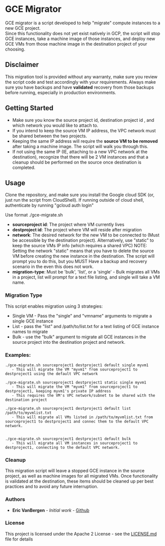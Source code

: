 # GCE Migrator 

GCE migrator is a script developed to help "migrate" compute instances to a new GCE project.  
Since this functionality does not yet exist natively in GCP, the script will stop GCE instances, 
take a machine image of those instances, and deploy new GCE VMs from those machine image in the destination project of your choosing.

## Disclaimer

This migration tool is provided without any warranty, make sure you review the script code and test accordingly with your requirements.
Always make sure you have backups and have **validated** recovery from those backups before running, especially in production environments.

## Getting Started

* Make sure you know the source project id, destination project id , and which network you would like to attach to.  
* If you intend to keep the source VM IP address, the VPC network must be shared between the two projects.
* Keeping the same IP address will require the **source VM to be removed** after taking a machine image.  The script will walk you through this.
* If not using the same IP (IE, attaching to a new VPC network at the destination), recognize that there will be 2 VM instances and that a cleanup should be performed on the source once destination is completed.


## Usage 

Clone the repository, and make sure you install the Google cloud SDK (or, just run the script from CloudShell).
If running outside of cloud shell, authenticate by running "gcloud auth login" 

Use format ./gce-migrate.sh <sourceproject ID> <destproject ID> <network> <migration-type>
* **sourceproject id**: The project where VM currently lives
* **destproject id**: The project where VM will reside after migration
* **network**: The desired network for the new VM to be connected to (Must be accessible by the destination project).  Alternatively, use "static" to keep the source VMs IP info (which requires a shared VPC)
    NOTE:  Setting the network "static" means that you have to delete the source VM before creating the new instance in the destination.
    The script will prompt you to do this, but you MUST Have a backup and recovery scenario in the even this does not work.
* **migration-type**: Must be 'bulk', 'list', or a 'single' - Bulk migrates all VMs in a project, list will prompt for a text file listing, and single will take a VM name.

### Migration Type

This script enables migration using 3 strategies:
* Single VM - Pass the "single" and "vmname" arguments to migrate a single GCE instance
* List - pass the "list" and /path/to/list.txt for a text listing of GCE instance names to migrate
* Bulk - use the "bulk" argument to migrate all GCE instances in the source project into the destination project and network.

### Examples:
```
./gce-migrate.sh sourceproject1 destproject1 default single myvm1
   - This will migrate the VM "myvm1" from sourceproject1 to destproject1 using the default VPC network

./gce-migrate.sh sourceproject1 destproject1 static single myvm1
   - This will migrate the VM "myvm1" from sourceproject1 to destproject1, keeping myvm1's private IP address
   - This requires the VM's VPC network/subnet to be shared with the destination project

./gce-migrate.sh sourceproject1 destproject1 default list /path/to/myvmlist.txt
   - This will migrate all VMs listed in /path/to/myvmlist.txt from sourceproject1 to destproject1 and connec them to the default VPC network.


./gce-migrate.sh sourceproject1 destproject1 default bulk
   - This will migrate all VM instances in sourceproject1 to destproject1, connecting to the default VPC network.
```
### Cleanup

This migration script will leave a stopped GCE instance in the source project, as well as machine images for all migrated VMs.
Once functionality is validated at the destination, these items should be cleaned up per best practices and to avoid any future interruption.


### Authors
* **Eric VanBergen** - *Initial work* - [Github](https://github.com/vanberge)


### License
This project is licensed under the Apache 2 License - see the [LICENSE.md](LICENSE.md) file for details
